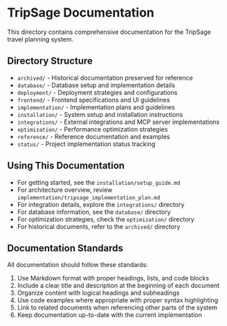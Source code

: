 # TripSage Documentation

This directory contains comprehensive documentation for the TripSage travel planning system.

## Directory Structure

- `archived/` - Historical documentation preserved for reference
- `database/` - Database setup and implementation details
- `deployment/` - Deployment strategies and configurations
- `frontend/` - Frontend specifications and UI guidelines
- `implementation/` - Implementation plans and guidelines
- `installation/` - System setup and installation instructions
- `integrations/` - External integrations and MCP server implementations
- `optimization/` - Performance optimization strategies
- `reference/` - Reference documentation and examples
- `status/` - Project implementation status tracking

## Using This Documentation

- For getting started, see the `installation/setup_guide.md`
- For architecture overview, review `implementation/tripsage_implementation_plan.md`
- For integration details, explore the `integrations/` directory
- For database information, see the `database/` directory
- For optimization strategies, check the `optimization/` directory
- For historical documents, refer to the `archived/` directory

## Documentation Standards

All documentation should follow these standards:

1. Use Markdown format with proper headings, lists, and code blocks
2. Include a clear title and description at the beginning of each document
3. Organize content with logical headings and subheadings
4. Use code examples where appropriate with proper syntax highlighting
5. Link to related documents when referencing other parts of the system
6. Keep documentation up-to-date with the current implementation
